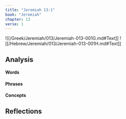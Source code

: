 ```yaml
---
title: "Jeremiah 13:1"
book: "Jeremiah"
chapter: 13
verse: 1
---
```

![[/Greek/Jeremiah/013/Jeremiah-013-001G.md#Text]]
![[/Hebrew/Jeremiah/013/Jeremiah-013-001H.md#Text]]

## Analysis

#### Words

#### Phrases

#### Concepts

## Reflections
